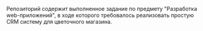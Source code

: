 Репозиторий содержит выполненное задание по предмету "Разработка web-приложений", в ходе которого требовалось реализовать простую CRM систему для цветочного магазина.
